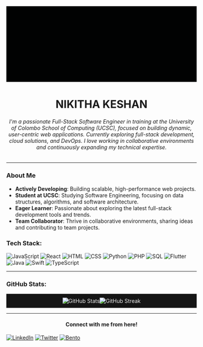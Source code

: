 <div align="center">
   <img src="./workflows/Welcome to the Era! (1).gif" alt="Welcome Banner" style="width:100%; height:200px; object-fit:cover;" />
</div>


<div align="center">
   <h1> NIKITHA KESHAN </h1>
</div>


<div align="center">
   <h6> I'm a passionate Full-Stack Software Engineer in training at the University of Colombo School of Computing (UCSC), focused on building dynamic, user-centric web applications. Currently exploring full-stack development, cloud solutions, and DevOps. I love working in collaborative environments and continuously expanding my technical expertise.</h6>
</div>

---

### About Me
-  **Actively Developing**: Building scalable, high-performance web projects.
-  **Student at UCSC**: Studying Software Engineering, focusing on data structures, algorithms, and software architecture.
-  **Eager Learner**: Passionate about exploring the latest full-stack development tools and trends.
-  **Team Collaborator**: Thrive in collaborative environments, sharing ideas and contributing to team projects.


### Tech Stack:
![JavaScript](https://img.shields.io/badge/JavaScript-F7DF1E?style=for-the-badge&logo=javascript&logoColor=black) ![React](https://img.shields.io/badge/React-61DAFB?style=for-the-badge&logo=react&logoColor=black) ![HTML](https://img.shields.io/badge/HTML-E34F26?style=for-the-badge&logo=html5&logoColor=white) ![CSS](https://img.shields.io/badge/CSS-1572B6?style=for-the-badge&logo=css3&logoColor=white) ![Python](https://img.shields.io/badge/Python-3776AB?style=for-the-badge&logo=python&logoColor=white) ![PHP](https://img.shields.io/badge/PHP-777BB4?style=for-the-badge&logo=php&logoColor=white) ![SQL](https://img.shields.io/badge/SQL-4479A1?style=for-the-badge&logo=postgresql&logoColor=white) ![Flutter](https://img.shields.io/badge/Flutter-02569B?style=for-the-badge&logo=flutter&logoColor=white) ![Java](https://img.shields.io/badge/java-%23ED8B00.svg?style=for-the-badge&logo=openjdk&logoColor=white) ![Swift](https://img.shields.io/badge/swift-F54A2A?style=for-the-badge&logo=swift&logoColor=white) ![TypeScript](https://img.shields.io/badge/typescript-%23007ACC.svg?style=for-the-badge&logo=typescript&logoColor=white) 

---

### GitHub Stats:
<div align="center" style="background-color: #151515; color: #EEEEEE; padding: 10px; border-radius: 0px;">
   <img src="https://github-readme-stats.vercel.app/api?username=nikithaKesh&show_icons=true&theme=dark&bg_color=151515&title_color=edf2f2&text_color=9f9f9f&icon_color=#79ff97"  alt="GitHub Stats" style="border-radius: 0px;"/><img src="https://streak-stats.demolab.com/?user=nikithaKesh&theme=radical&background=151515&border=31363F&color=edf2f2" alt="GitHub Streak" margin-top: 10px;"/>
</div>


---
<div align="center">
 <H4> Connect with me from here! </H4>
</div>

[![LinkedIn](https://img.shields.io/badge/LinkedIn-0A66C2?style=for-the-badge&logo=linkedin&logoColor=white)](https://linkedin.com/in/nikithakesh) [![Twitter](https://img.shields.io/badge/Twitter-1DA1F2?style=for-the-badge&logo=twitter&logoColor=white)](https://twitter.com/_zo_no_) [![Bento](https://img.shields.io/badge/Bento-333333?style=for-the-badge&logo=data:image/svg+xml;base64,PHN2ZyB4bWxucz0iaHR0cDovL3d3dy53My5vcmcvMjAwMC9zdmciIHZpZXdCb3g9IjAgMCAyNDAgMjQwIiBmaWxsPSIjZmZmIj48cGF0aCBkPSJNMTIwIDI0MEM1My40IDQwIDAgMCAwIDEyMCAwYzY2LjYgMCAxMjAgNTMuNCAxMjAgMTIwcy01My40IDEyMC0xMjAgMTIwem0wLTIyMGMtNTUgMC05MCA0NC45LTkwIDkwczM1IDkwIDkwIDkwYzUyLjUgMCA5MC00NC45IDkwLTkwcy00NC45LTkwLTkwLTkwem0xMiA5MmgzMnYzMGgtMzJ2LTMwem0tMjQtMjZoMjB2NTBoLTIwdjUwSDg4di01MGgyMHYtNTB6Ii8+PC9zdmc+)](https://bento.me/nikithagithub)
